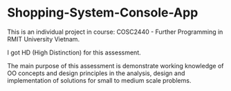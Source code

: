 # Shopping-System-Console-App
This is an individual project in course: COSC2440 - Further Programming in RMIT University Vietnam.

I got HD (High Distinction) for this assessment.

The main purpose of this assessment is demonstrate working knowledge of OO concepts and design principles in the analysis, design and implementation of solutions for small to medium scale problems.

